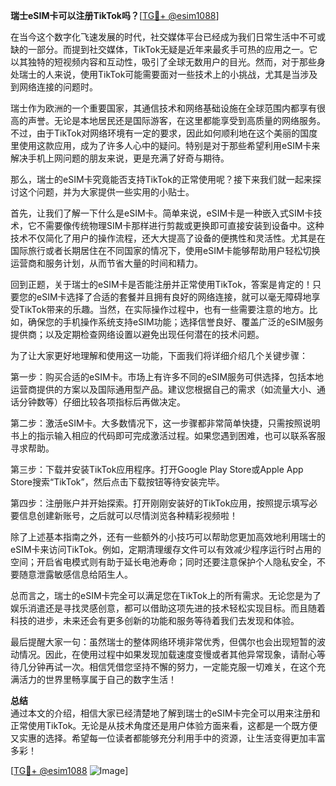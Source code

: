 **瑞士eSIM卡可以注册TikTok吗？**[[TG💪+ @esim1088](https://t.me/s/esim1088)]

在当今这个数字化飞速发展的时代，社交媒体平台已经成为我们日常生活中不可或缺的一部分。而提到社交媒体，TikTok无疑是近年来最炙手可热的应用之一。它以其独特的短视频内容和互动性，吸引了全球无数用户的目光。然而，对于那些身处瑞士的人来说，使用TikTok可能需要面对一些技术上的小挑战，尤其是当涉及到网络连接的问题时。

瑞士作为欧洲的一个重要国家，其通信技术和网络基础设施在全球范围内都享有很高的声誉。无论是本地居民还是国际游客，在这里都能享受到高质量的网络服务。不过，由于TikTok对网络环境有一定的要求，因此如何顺利地在这个美丽的国度里使用这款应用，成为了许多人心中的疑问。特别是对于那些希望利用eSIM卡来解决手机上网问题的朋友来说，更是充满了好奇与期待。

那么，瑞士的eSIM卡究竟能否支持TikTok的正常使用呢？接下来我们就一起来探讨这个问题，并为大家提供一些实用的小贴士。

首先，让我们了解一下什么是eSIM卡。简单来说，eSIM卡是一种嵌入式SIM卡技术，它不需要像传统物理SIM卡那样进行剪裁或更换即可直接安装到设备中。这种技术不仅简化了用户的操作流程，还大大提高了设备的便携性和灵活性。尤其是在国际旅行或者长期居住在不同国家的情况下，使用eSIM卡能够帮助用户轻松切换运营商和服务计划，从而节省大量的时间和精力。

回到正题，关于瑞士的eSIM卡是否能注册并正常使用TikTok，答案是肯定的！只要您的eSIM卡选择了合适的套餐并且拥有良好的网络连接，就可以毫无障碍地享受TikTok带来的乐趣。当然，在实际操作过程中，也有一些需要注意的地方。比如，确保您的手机操作系统支持eSIM功能；选择信誉良好、覆盖广泛的eSIM服务提供商；以及定期检查网络设置以避免出现任何潜在的技术问题。

为了让大家更好地理解和使用这一功能，下面我们将详细介绍几个关键步骤：

第一步：购买合适的eSIM卡。市场上有许多不同的eSIM服务可供选择，包括本地运营商提供的方案以及国际通用型产品。建议您根据自己的需求（如流量大小、通话分钟数等）仔细比较各项指标后再做决定。

第二步：激活eSIM卡。大多数情况下，这一步骤都非常简单快捷，只需按照说明书上的指示输入相应的代码即可完成激活过程。如果您遇到困难，也可以联系客服寻求帮助。

第三步：下载并安装TikTok应用程序。打开Google Play Store或Apple App Store搜索“TikTok”，然后点击下载按钮等待安装完毕。

第四步：注册账户并开始探索。打开刚刚安装好的TikTok应用，按照提示填写必要信息创建新账号，之后就可以尽情浏览各种精彩视频啦！

除了上述基本指南之外，还有一些额外的小技巧可以帮助您更加高效地利用瑞士的eSIM卡来访问TikTok。例如，定期清理缓存文件可以有效减少程序运行时占用的空间；开启省电模式则有助于延长电池寿命；同时还要注意保护个人隐私安全，不要随意泄露敏感信息给陌生人。

总而言之，瑞士的eSIM卡完全可以满足您在TikTok上的所有需求。无论您是为了娱乐消遣还是寻找灵感创意，都可以借助这项先进的技术轻松实现目标。而且随着科技的进步，未来还会有更多创新的功能和服务等待着我们去发现和体验。

最后提醒大家一句：虽然瑞士的整体网络环境非常优秀，但偶尔也会出现短暂的波动情况。因此，在使用过程中如果发现加载速度变慢或者其他异常现象，请耐心等待几分钟再试一次。相信凭借您坚持不懈的努力，一定能克服一切难关，在这个充满活力的世界里畅享属于自己的数字生活！

**总结**  
通过本文的介绍，相信大家已经清楚地了解到瑞士的eSIM卡完全可以用来注册和正常使用TikTok。无论是从技术角度还是用户体验方面来看，这都是一个既方便又实惠的选择。希望每一位读者都能够充分利用手中的资源，让生活变得更加丰富多彩！

[[TG💪+ @esim1088](https://t.me/s/esim1088) ![Image](https://i.postimg.cc/4NQfJmqS/Snipaste-2025-05-13-00-14-12.png)]